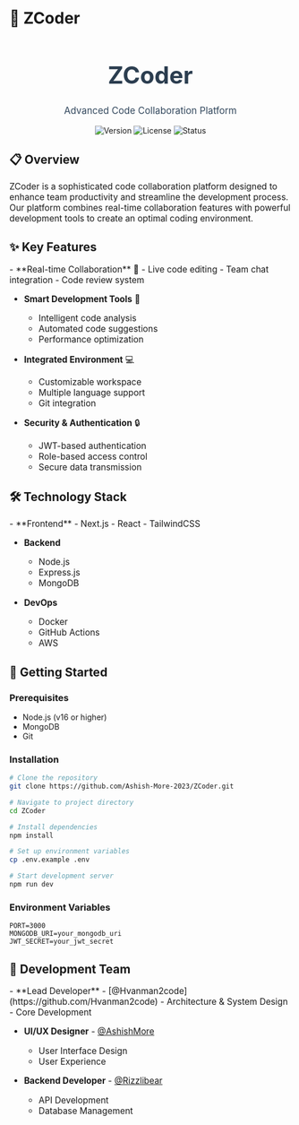 # 🚀 ZCoder

<div align="center">
  <h1 style="font-size: 3em; color: #2C3E50;">ZCoder</h1>
  <p style="font-size: 1.2em; color: #34495E;">Advanced Code Collaboration Platform</p>
  <img src="https://img.shields.io/badge/Version-1.0.0-blue" alt="Version">
  <img src="https://img.shields.io/badge/License-MIT-green" alt="License">
  <img src="https://img.shields.io/badge/Status-Active-success" alt="Status">
</div>

## 📋 Overview

<div style="font-size: 1.1em;">
ZCoder is a sophisticated code collaboration platform designed to enhance team productivity and streamline the development process. Our platform combines real-time collaboration features with powerful development tools to create an optimal coding environment.
</div>

## ✨ Key Features

<div style="font-size: 1.1em;">
  - **Real-time Collaboration** 🤝
    - Live code editing
    - Team chat integration
    - Code review system
  
  - **Smart Development Tools** 🧠
    - Intelligent code analysis
    - Automated code suggestions
    - Performance optimization
  
  - **Integrated Environment** 💻
    - Customizable workspace
    - Multiple language support
    - Git integration
  
  - **Security & Authentication** 🔒
    - JWT-based authentication
    - Role-based access control
    - Secure data transmission
</div>

## 🛠️ Technology Stack

<div style="font-size: 1.1em;">
  - **Frontend**
    - Next.js
    - React
    - TailwindCSS
  
  - **Backend**
    - Node.js
    - Express.js
    - MongoDB
  
  - **DevOps**
    - Docker
    - GitHub Actions
    - AWS
</div>

## 🚀 Getting Started

### Prerequisites
- Node.js (v16 or higher)
- MongoDB
- Git

### Installation

```bash
# Clone the repository
git clone https://github.com/Ashish-More-2023/ZCoder.git

# Navigate to project directory
cd ZCoder

# Install dependencies
npm install

# Set up environment variables
cp .env.example .env

# Start development server
npm run dev
```

### Environment Variables
```env
PORT=3000
MONGODB_URI=your_mongodb_uri
JWT_SECRET=your_jwt_secret
```

## 👥 Development Team

<div style="font-size: 1.1em;">
  - **Lead Developer** - [@Hvanman2code](https://github.com/Hvanman2code)
    - Architecture & System Design
    - Core Development
  
  - **UI/UX Designer** - [@AshishMore](https://github.com/Ashish-More-2023)
    - User Interface Design
    - User Experience
  
  - **Backend Developer** - [@Rizzlibear](https://github.com/rizzlibear)
    - API Development
    - Database Management
</div>


